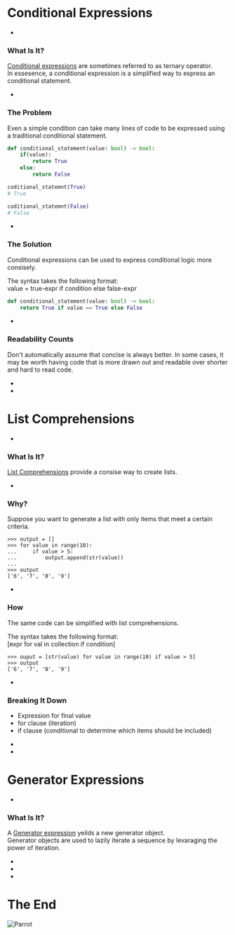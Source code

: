 # Conditional Expressions

-

### What Is It? 

[Conditional expressions](https://docs.python.org/3/reference/expressions.html#conditional-expressions) are sometimes referred to as ternary operator.  
In essesence, a conditional expression is a simplified way to express an conditional statement.

-

### The Problem

Even a simple condition can take many lines of code to be expressed using a traditional conditional statement.

```python
def conditional_statement(value: bool) -> bool:
    if(value):
        return True
    else:
        return False

coditional_statemnt(True)
# True

coditional_statemnt(False)
# False
```

-

### The Solution

Conditional expressions can be used to express conditional logic more consisely.

The syntax takes the following format:  
value = true-expr if condition else false-expr

```python
def conditional_statement(value: bool) -> bool:
    return True if value == True else False

```

-

### Readability Counts

Don't automatically assume that concise is always better. In some cases, it may be worth having code that is more drawn out and readable over shorter and hard to read code.

-
-

# List Comprehensions

-

### What Is It?

[List Comprehensions](https://docs.python.org/3/tutorial/datastructures.html?highlight=list%20comprehension) provide a consise way to create lists.

-

### Why?

Suppose you want to generate a list with only items that meet a certain criteria.

```none
>>> output = []
>>> for value in range(10):
...     if value > 5:
...         output.append(str(value))
... 
>>> output
['6', '7', '8', '9']
```

-

### How

The same code can be simplified with list comprehensions.

The syntax takes the following format:  
[expr for val in collection if condition]

```none
>>> ouput = [str(value) for value in range(10) if value > 5]
>>> output
['6', '7', '8', '9']
```

-

### Breaking It Down 

* Expression for final value
* for clause (iteration)
* if clause (conditional to determine which items should be included)

-
-

# Generator Expressions

-

### What Is It? 

A [Generator expression](https://docs.python.org/3/reference/expressions.html?highlight=generator#generator-expressions) yeilds a new generator object.  
Generator objects are used to lazily iterate a sequence by levaraging the power of iteration.

-


-
-


# The End

![Parrot](img/parrot.jpg)
